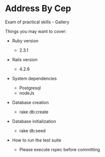 # Address By Cep

Exam of practical skills - Gallery

Things you may want to cover:

* Ruby version
  - 2.3.1

* Rails version
  - 4.2.6

* System dependencies
  - Postgresql
  - nodeJs

* Database creation
  - rake db:create

* Database initialization
  - rake db:seed

* How to run the test suite
  - Please execute rspec before committing